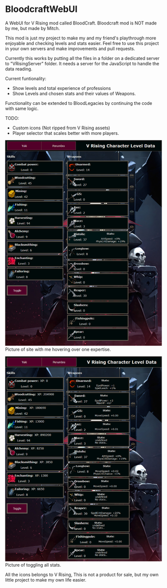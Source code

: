 # BloodcraftWebUI

A WebUI for V Rising mod called BloodCraft.
Bloodcraft mod is NOT made by me, but made by Mitch.

This mod is just my project to make my and my friend's playthrough more enjoyable and checking levels and stats easier.
Feel free to use this project in your own servers and make improvements and pull requests.

Currently this works by putting all the files in a folder on a dedicated server to "VRisingServer" folder. It needs a server for the JavaScript to handle the data reading.

Current funtionality:
- Show levels and total experience of professions
- Show Levels and chosen stats and their values of Weapons.

Functionality can be extended to BloodLegacies by continuing the code with same logic.

TODO:
- Custom icons (Not ripped from V Rising assets)
- Player selector that scales better with more players.


![screenshot without toggle](screenshots/screenshot1.png)
Picture of site with me hovering over one expertise.

![screenshot of toggle](screenshots/screenshot2.png)
Picture of toggling all stats.


All the icons belongs to V Rising, This is not a product for sale, but my own little project to make my own life easier.
